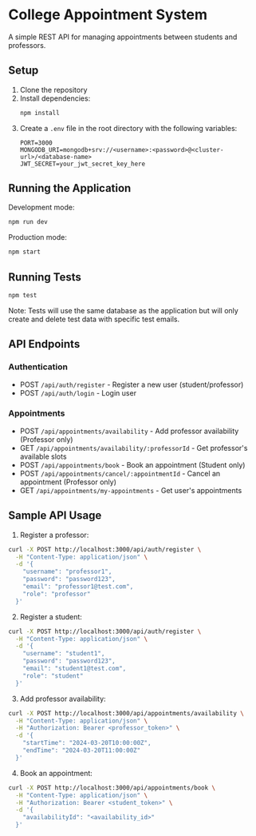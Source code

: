 # College Appointment System

A simple REST API for managing appointments between students and professors.

## Setup

1. Clone the repository
2. Install dependencies:
   ```bash
   npm install
   ```
3. Create a `.env` file in the root directory with the following variables:
   ```
   PORT=3000
   MONGODB_URI=mongodb+srv://<username>:<password>@<cluster-url>/<database-name>
   JWT_SECRET=your_jwt_secret_key_here
   ```

## Running the Application

Development mode:
```bash
npm run dev
```

Production mode:
```bash
npm start
```

## Running Tests

```bash
npm test
```

Note: Tests will use the same database as the application but will only create and delete test data with specific test emails.

## API Endpoints

### Authentication
- POST `/api/auth/register` - Register a new user (student/professor)
- POST `/api/auth/login` - Login user

### Appointments
- POST `/api/appointments/availability` - Add professor availability (Professor only)
- GET `/api/appointments/availability/:professorId` - Get professor's available slots
- POST `/api/appointments/book` - Book an appointment (Student only)
- POST `/api/appointments/cancel/:appointmentId` - Cancel an appointment (Professor only)
- GET `/api/appointments/my-appointments` - Get user's appointments

## Sample API Usage

1. Register a professor:
```bash
curl -X POST http://localhost:3000/api/auth/register \
  -H "Content-Type: application/json" \
  -d '{
    "username": "professor1",
    "password": "password123",
    "email": "professor1@test.com",
    "role": "professor"
  }'
```

2. Register a student:
```bash
curl -X POST http://localhost:3000/api/auth/register \
  -H "Content-Type: application/json" \
  -d '{
    "username": "student1",
    "password": "password123",
    "email": "student1@test.com",
    "role": "student"
  }'
```

3. Add professor availability:
```bash
curl -X POST http://localhost:3000/api/appointments/availability \
  -H "Content-Type: application/json" \
  -H "Authorization: Bearer <professor_token>" \
  -d '{
    "startTime": "2024-03-20T10:00:00Z",
    "endTime": "2024-03-20T11:00:00Z"
  }'
```

4. Book an appointment:
```bash
curl -X POST http://localhost:3000/api/appointments/book \
  -H "Content-Type: application/json" \
  -H "Authorization: Bearer <student_token>" \
  -d '{
    "availabilityId": "<availability_id>"
  }'
``` 
